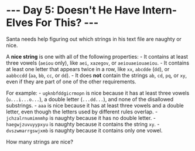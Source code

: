 # --- Day 5: Doesn't He Have Intern-Elves For This? ---

Santa needs help figuring out which strings in his text file are naughty or nice.

A **nice string** is one with all of the following properties:
    - It contains at least three vowels (`aeiou` only), like `aei`, `xazegov`, or `aeiouaeiouaeiou`.
    - It contains at least one letter that appears twice in a row, like `xx`, `abcdde` (`dd`), or `aabbccdd` (`aa`, `bb`, `cc`, or `dd`).
    - It does **not** contain the strings `ab`, `cd`, `pq`, or `xy`, even if they are part of one of the other requirements.

For example:
    - `ugknbfddgicrmopn` is nice because it has at least three vowels (`u...i...o...`), a double letter (`...dd...`), and none of the disallowed substrings.
    - `aaa` is nice because it has at least three vowels and a double letter, even though the letters used by different rules overlap.
    - `jchzalrnumimnmhp` is naughty because it has no double letter.
    - `haegwjzuvuyypxyu` is naughty because it contains the string `xy`.
    - `dvszwmarrgswjxmb` is naughty because it contains only one vowel.

How many strings are nice?
